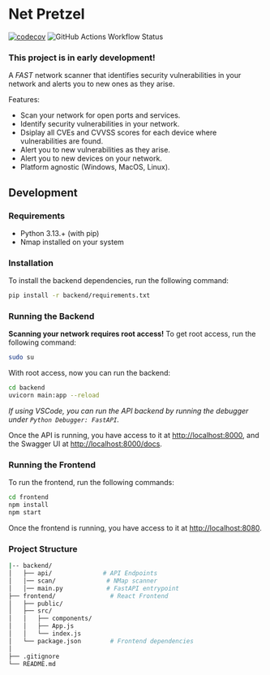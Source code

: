 # Net Pretzel

[![codecov](https://codecov.io/github/royrusso/net-pretzel/graph/badge.svg?token=B972KDOOOB)](https://codecov.io/github/royrusso/net-pretzel)
![GitHub Actions Workflow Status](https://img.shields.io/github/actions/workflow/status/royrusso/net-pretzel/pytests_codecov.yml)

### This project is in early development!

A _FAST_ network scanner that identifies security vulnerabilities in your network and alerts you to new ones as they arise.

Features:

- Scan your network for open ports and services.
- Identify security vulnerabilities in your network.
- Dsiplay all CVEs and CVVSS scores for each device where vulnerabilities are found.
- Alert you to new vulnerabilities as they arise.
- Alert you to new devices on your network.
- Platform agnostic (Windows, MacOS, Linux).

## Development

### Requirements

- Python 3.13.+ (with pip)
- Nmap installed on your system

### Installation

To install the backend dependencies, run the following command:

```bash
pip install -r backend/requirements.txt
```

### Running the Backend

**Scanning your network requires root access!** To get root access, run the following command:

```bash
sudo su
```

With root access, now you can run the backend:

```bash
cd backend
uvicorn main:app --reload
```

_If using VSCode, you can run the API backend by running the debugger under `Python Debugger: FastAPI`._

Once the API is running, you have access to it at [http://localhost:8000](http://localhost:8000), and the Swagger UI at [http://localhost:8000/docs](http://localhost:8000/docs).

### Running the Frontend

To run the frontend, run the following commands:

```bash
cd frontend
npm install
npm start
```

Once the frontend is running, you have access to it at [http://localhost:8080](http://localhost:8080).

### Project Structure

```bash
|-- backend/
│   ├── api/              # API Endpoints
│   │── scan/              # NMap scanner
│   │── main.py            # FastAPI entrypoint
├── frontend/               # React Frontend
│   ├── public/
│   ├── src/
│   │   ├── components/
│   │   ├── App.js
│   │   └── index.js
│   └── package.json        # Frontend dependencies
│
├── .gitignore
└── README.md
```
